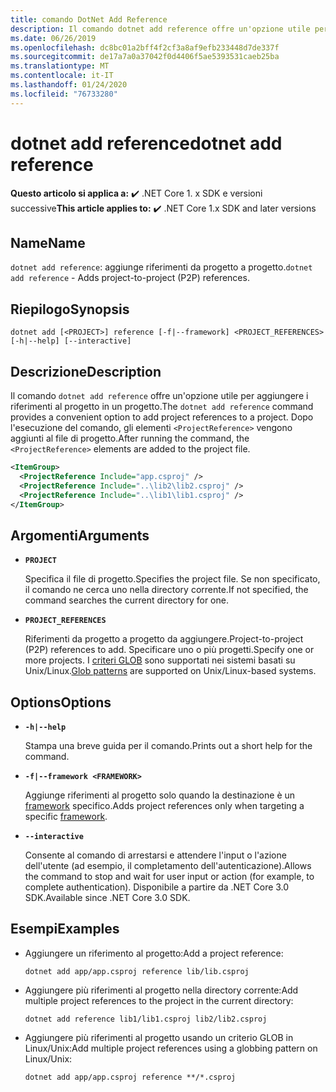 ```yaml
---
title: comando DotNet Add Reference
description: Il comando dotnet add reference offre un'opzione utile per aggiungere riferimenti da progetto a progetto.
ms.date: 06/26/2019
ms.openlocfilehash: dc8bc01a2bff4f2cf3a8af9efb233448d7de337f
ms.sourcegitcommit: de17a7a0a37042f0d4406f5ae5393531caeb25ba
ms.translationtype: MT
ms.contentlocale: it-IT
ms.lasthandoff: 01/24/2020
ms.locfileid: "76733280"
---
```

# <a name="dotnet-add-reference"></a><span data-ttu-id="3cc76-103">dotnet add reference</span><span class="sxs-lookup"><span data-stu-id="3cc76-103">dotnet add reference</span></span>

<span data-ttu-id="3cc76-104">**Questo articolo si applica a:** ✔️ .NET Core 1. x SDK e versioni successive</span><span class="sxs-lookup"><span data-stu-id="3cc76-104">**This article applies to:** ✔️ .NET Core 1.x SDK and later versions</span></span>

<!-- todo: uncomment when all CLI commands are reviewed
[!INCLUDE [topic-appliesto-net-core-all](../../../includes/topic-appliesto-net-core-all.md)]
-->

## <a name="name"></a><span data-ttu-id="3cc76-105">Name</span><span class="sxs-lookup"><span data-stu-id="3cc76-105">Name</span></span>

<span data-ttu-id="3cc76-106">`dotnet add reference`: aggiunge riferimenti da progetto a progetto.</span><span class="sxs-lookup"><span data-stu-id="3cc76-106">`dotnet add reference` - Adds project-to-project (P2P) references.</span></span>

## <a name="synopsis"></a><span data-ttu-id="3cc76-107">Riepilogo</span><span class="sxs-lookup"><span data-stu-id="3cc76-107">Synopsis</span></span>

`dotnet add [<PROJECT>] reference [-f|--framework] <PROJECT_REFERENCES> [-h|--help] [--interactive]`

## <a name="description"></a><span data-ttu-id="3cc76-108">Descrizione</span><span class="sxs-lookup"><span data-stu-id="3cc76-108">Description</span></span>

<span data-ttu-id="3cc76-109">Il comando `dotnet add reference` offre un'opzione utile per aggiungere i riferimenti al progetto in un progetto.</span><span class="sxs-lookup"><span data-stu-id="3cc76-109">The `dotnet add reference` command provides a convenient option to add project references to a project.</span></span> <span data-ttu-id="3cc76-110">Dopo l'esecuzione del comando, gli elementi `<ProjectReference>` vengono aggiunti al file di progetto.</span><span class="sxs-lookup"><span data-stu-id="3cc76-110">After running the command, the `<ProjectReference>` elements are added to the project file.</span></span>

```xml
<ItemGroup>
  <ProjectReference Include="app.csproj" />
  <ProjectReference Include="..\lib2\lib2.csproj" />
  <ProjectReference Include="..\lib1\lib1.csproj" />
</ItemGroup>
```

## <a name="arguments"></a><span data-ttu-id="3cc76-111">Argomenti</span><span class="sxs-lookup"><span data-stu-id="3cc76-111">Arguments</span></span>

- **`PROJECT`**

  <span data-ttu-id="3cc76-112">Specifica il file di progetto.</span><span class="sxs-lookup"><span data-stu-id="3cc76-112">Specifies the project file.</span></span> <span data-ttu-id="3cc76-113">Se non specificato, il comando ne cerca uno nella directory corrente.</span><span class="sxs-lookup"><span data-stu-id="3cc76-113">If not specified, the command searches the current directory for one.</span></span>

- **`PROJECT_REFERENCES`**

  <span data-ttu-id="3cc76-114">Riferimenti da progetto a progetto da aggiungere.</span><span class="sxs-lookup"><span data-stu-id="3cc76-114">Project-to-project (P2P) references to add.</span></span> <span data-ttu-id="3cc76-115">Specificare uno o più progetti.</span><span class="sxs-lookup"><span data-stu-id="3cc76-115">Specify one or more projects.</span></span> <span data-ttu-id="3cc76-116">I [criteri GLOB](https://en.wikipedia.org/wiki/Glob_(programming)) sono supportati nei sistemi basati su Unix/Linux.</span><span class="sxs-lookup"><span data-stu-id="3cc76-116">[Glob patterns](https://en.wikipedia.org/wiki/Glob_(programming)) are supported on Unix/Linux-based systems.</span></span>

## <a name="options"></a><span data-ttu-id="3cc76-117">Options</span><span class="sxs-lookup"><span data-stu-id="3cc76-117">Options</span></span>

- **`-h|--help`**

  <span data-ttu-id="3cc76-118">Stampa una breve guida per il comando.</span><span class="sxs-lookup"><span data-stu-id="3cc76-118">Prints out a short help for the command.</span></span>

- **`-f|--framework <FRAMEWORK>`**

  <span data-ttu-id="3cc76-119">Aggiunge riferimenti al progetto solo quando la destinazione è un [framework](../../standard/frameworks.md) specifico.</span><span class="sxs-lookup"><span data-stu-id="3cc76-119">Adds project references only when targeting a specific [framework](../../standard/frameworks.md).</span></span>

- **`--interactive`**

  <span data-ttu-id="3cc76-120">Consente al comando di arrestarsi e attendere l'input o l'azione dell'utente (ad esempio, il completamento dell'autenticazione).</span><span class="sxs-lookup"><span data-stu-id="3cc76-120">Allows the command to stop and wait for user input or action (for example, to complete authentication).</span></span> <span data-ttu-id="3cc76-121">Disponibile a partire da .NET Core 3.0 SDK.</span><span class="sxs-lookup"><span data-stu-id="3cc76-121">Available since .NET Core 3.0 SDK.</span></span>

## <a name="examples"></a><span data-ttu-id="3cc76-122">Esempi</span><span class="sxs-lookup"><span data-stu-id="3cc76-122">Examples</span></span>

- <span data-ttu-id="3cc76-123">Aggiungere un riferimento al progetto:</span><span class="sxs-lookup"><span data-stu-id="3cc76-123">Add a project reference:</span></span>

  ```dotnetcli
  dotnet add app/app.csproj reference lib/lib.csproj
  ```

- <span data-ttu-id="3cc76-124">Aggiungere più riferimenti al progetto nella directory corrente:</span><span class="sxs-lookup"><span data-stu-id="3cc76-124">Add multiple project references to the project in the current directory:</span></span>

  ```dotnetcli
  dotnet add reference lib1/lib1.csproj lib2/lib2.csproj
  ```

- <span data-ttu-id="3cc76-125">Aggiungere più riferimenti al progetto usando un criterio GLOB in Linux/Unix:</span><span class="sxs-lookup"><span data-stu-id="3cc76-125">Add multiple project references using a globbing pattern on Linux/Unix:</span></span>

  ```dotnetcli
  dotnet add app/app.csproj reference **/*.csproj
  ```
